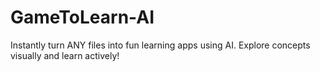 # GameToLearn-AI
Instantly turn ANY files into fun learning apps using AI. Explore concepts visually and learn actively!

